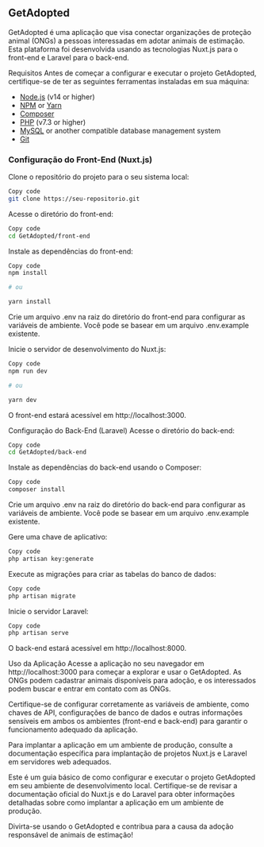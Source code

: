 ## GetAdopted

GetAdopted é uma aplicação que visa conectar organizações de proteção animal (ONGs) a pessoas interessadas em adotar animais de estimação. Esta plataforma foi desenvolvida usando as tecnologias Nuxt.js para o front-end e Laravel para o back-end.

Requisitos
Antes de começar a configurar e executar o projeto GetAdopted, certifique-se de ter as seguintes ferramentas instaladas em sua máquina:

- [Node.js](https://nodejs.org/) (v14 or higher)
- [NPM](https://www.npmjs.com/) or [Yarn](https://yarnpkg.com/)
- [Composer](https://getcomposer.org/)
- [PHP](https://www.php.net/) (v7.3 or higher)
- [MySQL](https://www.mysql.com/) or another compatible database management system
- [Git](https://git-scm.com/)

### Configuração do Front-End (Nuxt.js)

Clone o repositório do projeto para o seu sistema local:

```bash
Copy code
git clone https://seu-repositorio.git
```

Acesse o diretório do front-end:

```bash
Copy code
cd GetAdopted/front-end
```

Instale as dependências do front-end:

```bash
Copy code
npm install

# ou

yarn install
```

Crie um arquivo .env na raiz do diretório do front-end para configurar as variáveis de ambiente. Você pode se basear em um arquivo .env.example existente.

Inicie o servidor de desenvolvimento do Nuxt.js:

```bash
Copy code
npm run dev

# ou

yarn dev
```

O front-end estará acessível em http://localhost:3000.

Configuração do Back-End (Laravel)
Acesse o diretório do back-end:

```bash
Copy code
cd GetAdopted/back-end
```

Instale as dependências do back-end usando o Composer:

```bash
Copy code
composer install
```

Crie um arquivo .env na raiz do diretório do back-end para configurar as variáveis de ambiente. Você pode se basear em um arquivo .env.example existente.

Gere uma chave de aplicativo:

```bash
Copy code
php artisan key:generate
```

Execute as migrações para criar as tabelas do banco de dados:

```bash
Copy code
php artisan migrate
```

Inicie o servidor Laravel:

```bash
Copy code
php artisan serve
```

O back-end estará acessível em http://localhost:8000.

Uso da Aplicação
Acesse a aplicação no seu navegador em http://localhost:3000 para começar a explorar e usar o GetAdopted. As ONGs podem cadastrar animais disponíveis para adoção, e os interessados podem buscar e entrar em contato com as ONGs.

Certifique-se de configurar corretamente as variáveis de ambiente, como chaves de API, configurações de banco de dados e outras informações sensíveis em ambos os ambientes (front-end e back-end) para garantir o funcionamento adequado da aplicação.

Para implantar a aplicação em um ambiente de produção, consulte a documentação específica para implantação de projetos Nuxt.js e Laravel em servidores web adequados.

Este é um guia básico de como configurar e executar o projeto GetAdopted em seu ambiente de desenvolvimento local. Certifique-se de revisar a documentação oficial do Nuxt.js e do Laravel para obter informações detalhadas sobre como implantar a aplicação em um ambiente de produção.

Divirta-se usando o GetAdopted e contribua para a causa da adoção responsável de animais de estimação!
